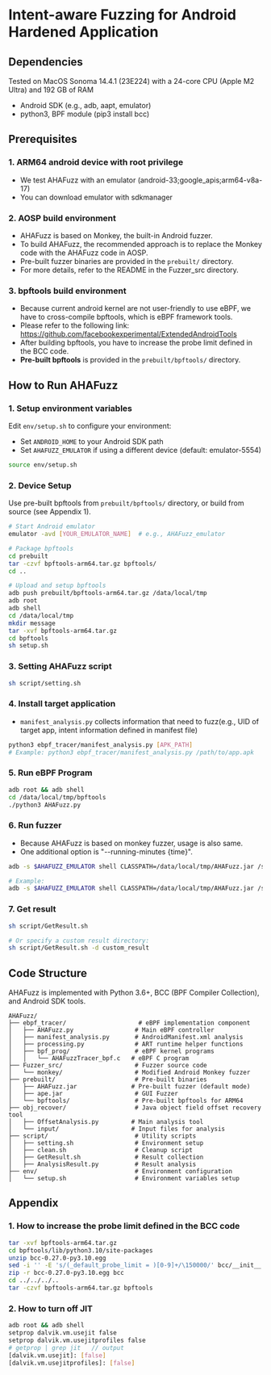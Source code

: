 # Intent-aware Fuzzing for Android Hardened Application

## Dependencies

Tested on MacOS Sonoma 14.4.1 (23E224) with a 24-core CPU (Apple M2 Ultra) and 192 GB of RAM

- Android SDK (e.g., adb, aapt, emulator)
- python3, BPF module (pip3 install bcc)

## Prerequisites

### 1. ARM64 android device with root privilege
- We test AHAFuzz with an emulator (android-33;google_apis;arm64-v8a-17)
- You can download emulator with sdkmanager

### 2. AOSP build environment
- AHAFuzz is based on Monkey, the built-in Android fuzzer.
- To build AHAFuzz, the recommended approach is to replace the Monkey code with the AHAFuzz code in AOSP.
- Pre-built fuzzer binaries are provided in the `prebuilt/` directory.
- For more details, refer to the README in the Fuzzer_src directory.

### 3. bpftools build environment
- Because current android kernel are not user-friendly to use eBPF, we have to cross-compile bpftools, which is eBPF framework tools.
- Please refer to the following link: https://github.com/facebookexperimental/ExtendedAndroidTools
- After building bpftools, you have to increase the probe limit defined in the BCC code.
- **Pre-built bpftools** is provided in the `prebuilt/bpftools/` directory.

## How to Run AHAFuzz

### 1. Setup environment variables
Edit `env/setup.sh` to configure your environment:
- Set `ANDROID_HOME` to your Android SDK path
- Set `AHAFUZZ_EMULATOR` if using a different device (default: emulator-5554)

```bash
source env/setup.sh
```

### 2. Device Setup
Use pre-built bpftools from `prebuilt/bpftools/` directory, or build from source (see Appendix 1).

```bash
# Start Android emulator
emulator -avd [YOUR_EMULATOR_NAME]  # e.g., AHAFuzz_emulator

# Package bpftools
cd prebuilt
tar -czvf bpftools-arm64.tar.gz bpftools/
cd ..

# Upload and setup bpftools
adb push prebuilt/bpftools-arm64.tar.gz /data/local/tmp
adb root
adb shell
cd /data/local/tmp
mkdir message
tar -xvf bpftools-arm64.tar.gz
cd bpftools
sh setup.sh
```

### 3. Setting AHAFuzz script
```bash
sh script/setting.sh
```

### 4. Install target application
- `manifest_analysis.py` collects information that need to fuzz(e.g., UID of target app, intent information defined in manifest file)
```bash
python3 ebpf_tracer/manifest_analysis.py [APK_PATH]
# Example: python3 ebpf_tracer/manifest_analysis.py /path/to/app.apk
```

### 5. Run eBPF Program
```bash
adb root && adb shell
cd /data/local/tmp/bpftools
./python3 AHAFuzz.py
```

### 6. Run fuzzer
- Because AHAFuzz is based on monkey fuzzer, usage is also same.
- One additional option is "--running-minutes {time}".
```bash
adb -s $AHAFUZZ_EMULATOR shell CLASSPATH=/data/local/tmp/AHAFuzz.jar /system/bin/app_process /data/local/tmp/ com.android.commands.monkey.Monkey -p [TARGET_PACKAGE] --running-minutes [FUZZING_TIME] --ape sata

# Example: 
adb -s $AHAFUZZ_EMULATOR shell CLASSPATH=/data/local/tmp/AHAFuzz.jar /system/bin/app_process /data/local/tmp/ com.android.commands.monkey.Monkey -p com.example.app --running-minutes 30 --ape sata
```

### 7. Get result
```bash
sh script/GetResult.sh

# Or specify a custom result directory:
sh script/GetResult.sh -d custom_result
```

## Code Structure

AHAFuzz is implemented with Python 3.6+, BCC (BPF Compiler Collection), and Android SDK tools.

```
AHAFuzz/
├── ebpf_tracer/                    # eBPF implementation component
│   ├── AHAFuzz.py                 # Main eBPF controller
│   ├── manifest_analysis.py       # AndroidManifest.xml analysis
│   ├── processing.py              # ART runtime helper functions
│   ├── bpf_prog/                  # eBPF kernel programs
│   │   └── AHAFuzzTracer_bpf.c   # eBPF C program
├── Fuzzer_src/                    # Fuzzer source code
│   └── monkey/                    # Modified Android Monkey fuzzer
├── prebuilt/                      # Pre-built binaries
│   ├── AHAFuzz.jar               # Pre-built fuzzer (default mode)
│   ├── ape.jar                    # GUI Fuzzer
│   └── bpftools/                  # Pre-built bpftools for ARM64
├── obj_recover/                   # Java object field offset recovery tool
│   ├── OffsetAnalysis.py         # Main analysis tool
│   └── input/                    # Input files for analysis
├── script/                        # Utility scripts
│   ├── setting.sh                 # Environment setup
│   ├── clean.sh                   # Cleanup script
│   ├── GetResult.sh               # Result collection
│   ├── AnalysisResult.py          # Result analysis
├── env/                           # Environment configuration
│   └── setup.sh                   # Environment variables setup
```

## Appendix

### 1. How to increase the probe limit defined in the BCC code
```bash
tar -xvf bpftools-arm64.tar.gz
cd bpftools/lib/python3.10/site-packages
unzip bcc-0.27.0-py3.10.egg
sed -i '' -E 's/(_default_probe_limit = )[0-9]+/\150000/' bcc/__init__.py // change probe limit to 50000
zip -r bcc-0.27.0-py3.10.egg bcc
cd ../../../..
tar -czvf bpftools-arm64.tar.gz bpftools 
```

### 2. How to turn off JIT
```bash
adb root && adb shell
setprop dalvik.vm.usejit false 
setprop dalvik.vm.usejitprofiles false
# getprop | grep jit   // output                                                  
[dalvik.vm.usejit]: [false]
[dalvik.vm.usejitprofiles]: [false]
```
